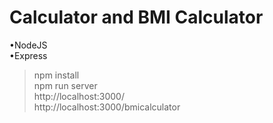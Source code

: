 # Calculator and BMI Calculator
•NodeJS  
•Express 

>npm install  
>npm run server  
>http://localhost:3000/  
>http://localhost:3000/bmicalculator  
